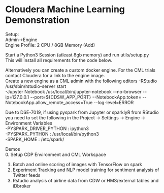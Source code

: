 # Cloudera Machine Learning Demonstration

Setup:  
Admin->Engine  
Engine Profile: 2 CPU / 8GB Memory (Add)  


Start a Python3 Session (atleast 8gb memory) and run utils/setup.py  
This will install all requirements for the code below. 


Alternatively you can create a custom docker engine.  For the CML trials contact Cloudera for a link to the engine image.  
Create a new engine as a CML admin with the following editors
-RStudio			/usr/sbin/rstudio-server start  
-Jupyter Notebook	/usr/local/bin/jupyter-notebook --no-browser --ip=127.0.0.1 --port=${CDSW_APP_PORT} --NotebookApp.token= --NotebookApp.allow_remote_access=True --log-level=ERROR  


Due to DSE-7019, if using pyspark from Jupyter or sparklyR from RStudio you need to set the following in the Project ->
Settings -> Engine -> Environment Variables  
-PYSPARK_DRIVER_PYTHON : ipython3  
-PYSPARK_PYTHON : /usr/local/bin/python3  
-SPARK_HOME : /etc/spark/  


Demos  
0. Setup CDP Environment and CML Workspace  
1. Batch and online scoring of images with TensorFlow on spark  
2. Experiment Tracking and NLP model training for sentiment analysis of Twitter feeds  
3. Rstudio analysis of airline data from CDW or HMS/external tables and iDbroker   
